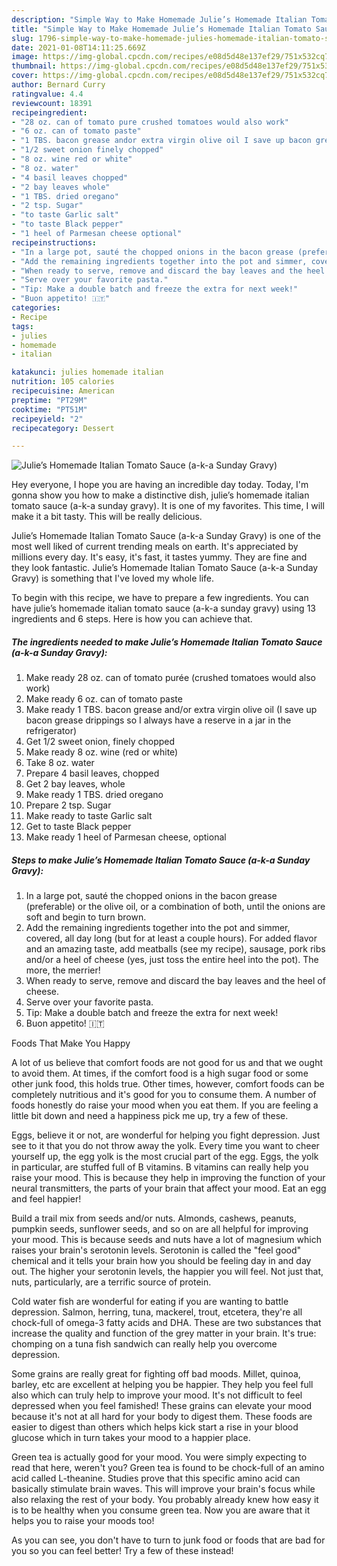 ```yaml
---
description: "Simple Way to Make Homemade Julie’s Homemade Italian Tomato Sauce (a-k-a Sunday Gravy)"
title: "Simple Way to Make Homemade Julie’s Homemade Italian Tomato Sauce (a-k-a Sunday Gravy)"
slug: 1796-simple-way-to-make-homemade-julies-homemade-italian-tomato-sauce-a-k-a-sunday-gravy
date: 2021-01-08T14:11:25.669Z
image: https://img-global.cpcdn.com/recipes/e08d5d48e137ef29/751x532cq70/julies-homemade-italian-tomato-sauce-a-k-a-sunday-gravy-recipe-main-photo.jpg
thumbnail: https://img-global.cpcdn.com/recipes/e08d5d48e137ef29/751x532cq70/julies-homemade-italian-tomato-sauce-a-k-a-sunday-gravy-recipe-main-photo.jpg
cover: https://img-global.cpcdn.com/recipes/e08d5d48e137ef29/751x532cq70/julies-homemade-italian-tomato-sauce-a-k-a-sunday-gravy-recipe-main-photo.jpg
author: Bernard Curry
ratingvalue: 4.4
reviewcount: 18391
recipeingredient:
- "28 oz. can of tomato pure crushed tomatoes would also work"
- "6 oz. can of tomato paste"
- "1 TBS. bacon grease andor extra virgin olive oil I save up bacon grease drippings so I always have a reserve in a jar in the refrigerator"
- "1/2 sweet onion finely chopped"
- "8 oz. wine red or white"
- "8 oz. water"
- "4 basil leaves chopped"
- "2 bay leaves whole"
- "1 TBS. dried oregano"
- "2 tsp. Sugar"
- "to taste Garlic salt"
- "to taste Black pepper"
- "1 heel of Parmesan cheese optional"
recipeinstructions:
- "In a large pot, sauté the chopped onions in the bacon grease (preferable) or the olive oil, or a combination of both, until the onions are soft and begin to turn brown."
- "Add the remaining ingredients together into the pot and simmer, covered, all day long (but for at least a couple hours). For added flavor and an amazing taste, add meatballs (see my recipe), sausage, pork ribs and/or a heel of cheese (yes, just toss the entire heel into the pot). The more, the merrier!"
- "When ready to serve, remove and discard the bay leaves and the heel of cheese."
- "Serve over your favorite pasta."
- "Tip: Make a double batch and freeze the extra for next week!"
- "Buon appetito! 🇮🇹"
categories:
- Recipe
tags:
- julies
- homemade
- italian

katakunci: julies homemade italian 
nutrition: 105 calories
recipecuisine: American
preptime: "PT29M"
cooktime: "PT51M"
recipeyield: "2"
recipecategory: Dessert

---
```



![Julie’s Homemade Italian Tomato Sauce (a-k-a Sunday Gravy)](https://img-global.cpcdn.com/recipes/e08d5d48e137ef29/751x532cq70/julies-homemade-italian-tomato-sauce-a-k-a-sunday-gravy-recipe-main-photo.jpg)

Hey everyone, I hope you are having an incredible day today. Today, I'm gonna show you how to make a distinctive dish, julie’s homemade italian tomato sauce (a-k-a sunday gravy). It is one of my favorites. This time, I will make it a bit tasty. This will be really delicious.



Julie’s Homemade Italian Tomato Sauce (a-k-a Sunday Gravy) is one of the most well liked of current trending meals on earth. It's appreciated by millions every day. It's easy, it's fast, it tastes yummy. They are fine and they look fantastic. Julie’s Homemade Italian Tomato Sauce (a-k-a Sunday Gravy) is something that I've loved my whole life.


To begin with this recipe, we have to prepare a few ingredients. You can have julie’s homemade italian tomato sauce (a-k-a sunday gravy) using 13 ingredients and 6 steps. Here is how you can achieve that.

<!--inarticleads1-->

##### The ingredients needed to make Julie’s Homemade Italian Tomato Sauce (a-k-a Sunday Gravy):

1. Make ready 28 oz. can of tomato purée (crushed tomatoes would also work)
1. Make ready 6 oz. can of tomato paste
1. Make ready 1 TBS. bacon grease and/or extra virgin olive oil (I save up bacon grease drippings so I always have a reserve in a jar in the refrigerator)
1. Get 1/2 sweet onion, finely chopped
1. Make ready 8 oz. wine (red or white)
1. Take 8 oz. water
1. Prepare 4 basil leaves, chopped
1. Get 2 bay leaves, whole
1. Make ready 1 TBS. dried oregano
1. Prepare 2 tsp. Sugar
1. Make ready to taste Garlic salt
1. Get to taste Black pepper
1. Make ready 1 heel of Parmesan cheese, optional




<!--inarticleads2-->

##### Steps to make Julie’s Homemade Italian Tomato Sauce (a-k-a Sunday Gravy):

1. In a large pot, sauté the chopped onions in the bacon grease (preferable) or the olive oil, or a combination of both, until the onions are soft and begin to turn brown.
1. Add the remaining ingredients together into the pot and simmer, covered, all day long (but for at least a couple hours). For added flavor and an amazing taste, add meatballs (see my recipe), sausage, pork ribs and/or a heel of cheese (yes, just toss the entire heel into the pot). The more, the merrier!
1. When ready to serve, remove and discard the bay leaves and the heel of cheese.
1. Serve over your favorite pasta.
1. Tip: Make a double batch and freeze the extra for next week!
1. Buon appetito! 🇮🇹




Foods That Make You Happy


A lot of us believe that comfort foods are not good for us and that we ought to avoid them. At times, if the comfort food is a high sugar food or some other junk food, this holds true. Other times, however, comfort foods can be completely nutritious and it's good for you to consume them. A number of foods honestly do raise your mood when you eat them. If you are feeling a little bit down and need a happiness pick me up, try a few of these.

Eggs, believe it or not, are wonderful for helping you fight depression. Just see to it that you do not throw away the yolk. Every time you want to cheer yourself up, the egg yolk is the most crucial part of the egg. Eggs, the yolk in particular, are stuffed full of B vitamins. B vitamins can really help you raise your mood. This is because they help in improving the function of your neural transmitters, the parts of your brain that affect your mood. Eat an egg and feel happier!

Build a trail mix from seeds and/or nuts. Almonds, cashews, peanuts, pumpkin seeds, sunflower seeds, and so on are all helpful for improving your mood. This is because seeds and nuts have a lot of magnesium which raises your brain's serotonin levels. Serotonin is called the "feel good" chemical and it tells your brain how you should be feeling day in and day out. The higher your serotonin levels, the happier you will feel. Not just that, nuts, particularly, are a terrific source of protein.

Cold water fish are wonderful for eating if you are wanting to battle depression. Salmon, herring, tuna, mackerel, trout, etcetera, they're all chock-full of omega-3 fatty acids and DHA. These are two substances that increase the quality and function of the grey matter in your brain. It's true: chomping on a tuna fish sandwich can really help you overcome depression. 

Some grains are really great for fighting off bad moods. Millet, quinoa, barley, etc are excellent at helping you be happier. They help you feel full also which can truly help to improve your mood. It's not difficult to feel depressed when you feel famished! These grains can elevate your mood because it's not at all hard for your body to digest them. These foods are easier to digest than others which helps kick start a rise in your blood glucose which in turn takes your mood to a happier place.

Green tea is actually good for your mood. You were simply expecting to read that here, weren't you? Green tea is found to be chock-full of an amino acid called L-theanine. Studies prove that this specific amino acid can basically stimulate brain waves. This will improve your brain's focus while also relaxing the rest of your body. You probably already knew how easy it is to be healthy when you consume green tea. Now you are aware that it helps you to raise your moods too!

As you can see, you don't have to turn to junk food or foods that are bad for you so you can feel better! Try a few of these instead!

